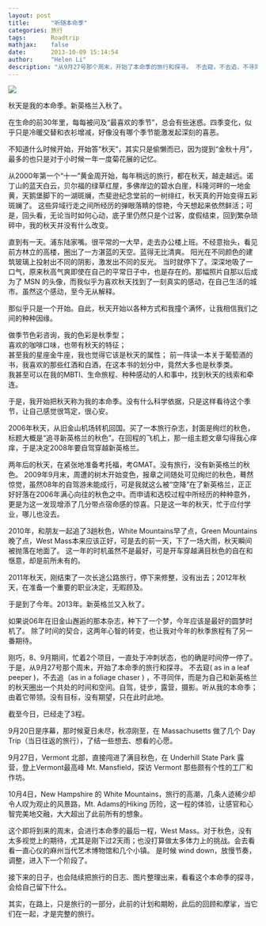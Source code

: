 ```yaml
---
layout: post
title:      "听随本命季"
categories: 旅行
tags:       Roadtrip 
mathjax:    false
date:       2013-10-09 15:14:54
author:     "Helen Li"
description: "从9月27号那个周末，开始了本命季的旅行和探寻。 不去窥，不去追，不寻同伴，只是听从我的本命季"
---
```


![](https://helenysli.oss-cn-beijing.aliyuncs.com/helenysli131009Fall.jpg.jpg)


秋天是我的本命季。新英格兰入秋了。

在生命的前30年里，每每被问及“最喜欢的季节”，总会有些迷惑。四季变化，似乎只是冷暖交替和衣衫增减，好像没有哪个季节能激发起深刻的喜恶。

不知道什么时候开始，开始答“秋天”，其实只是偷懒而已，因为提到“金秋十月”，最多的也只是对于小时候一年一度菊花展的记忆。 

从2000年第一个“十一”黄金周开始，每年稍远的旅行，都在秋天，越走越远。诺丁山的蓝天白云，贝尔福的绿草红屋，多佛岸边的碧水白崖，科隆河畔的一地金黄，天鹅堡脚下的一湖斑斓，杰斐逊纪念堂前的一树绯红，秋天真的开始变得五彩斑斓了。 这些异域行走之间所经历的弹眼落睛的惊艳，今天想起来依然鲜活；可是，回头看，无论当时如何心动，底子里仍然只是个过客，度假结束，回到繁杂琐碎中，我的秋天并没有什么改变。

直到有一天。浦东陆家嘴。很平常的一大早，走去办公楼上班。不经意抬头，看见前方林立的高楼，圈出了一方湛蓝的天空。蓝得无比清爽。  阳光在不同颜色的建筑玻璃上投射出不同的阴影，激发出不同的反光。 当时就停下了。深深地吸了一口气，原来秋高气爽即使在自己的平常日子中，也是存在的。那幅照片自那以后成为了 MSN 的头像，而我似乎为喜欢秋天找到了一刻真实的感动，在自己生活的城市。虽然这个感动，至今无从解释。

那似乎只是一个开始。自此，秋天开始以各种方式和我撞个满怀，让我相信我们之间的种种因缘。

做季节色彩咨询，我的色彩是秋季型；   
喜欢的咖啡口味，也带有秋天的特征；  
甚至我的星座金牛座，我也觉得它该是秋天的属性；
前一阵读一本关于葡萄酒的书，我喜欢的那些红酒和白酒，在这本书的划分中，竟然大多也是秋季类。   
我甚至可以在我的MBTI、生命旅程、种种感动的人和事中，找到秋天的线索和牵连。

于是，我开始把秋天称为我的本命季。没有什么科学依据，只是这样看待这个季节，让自己感觉很笃定，很心安。

2006年秋天，从旧金山机场转机回国。买了一本旅行杂志，封面是绚烂的秋色，标题大概是“追寻新英格兰的秋色”。在回程的飞机上，那一组主题文章勾得我心痒痒，于是决定2008年要自驾穿越新英格兰。

两年后的秋天，在紧张地准备考托福，考GMAT。没有旅行，没有新英格兰的秋色。 2009年9月末，周遭的树木开始变色，报章之间随处可见绚烂的秋色，蓦然惊觉，虽然08年的自驾游未能成行，可是我就这么被“空降”在了新英格兰，正正好好落在2006年满心向往的秋色之中。而申请和选校过程中所经历的种种意外，更是为这一发现增添了几分带点宿命感的惊喜。只是这一年的秋天，忙于应付学业，哪儿也没去。 

2010年，和朋友一起追了3趟秋色，White Mountains早了点，Green Mountains晚了点，West Mass本来应该正好，可是去的前一天，下了一场大雨，秋天瞬间被抛落在地面了。 这一年的时机虽然不是最好，可是开车穿越满目秋色的自在和惬意，却是前所未有的。

2011年秋天，刚结束了一次长途公路旅行，停下来修整，没有出去；2012年秋天，在准备一个重要的职业决定，无暇顾及。

于是到了今年。2013年。新英格兰又入秋了。

如果说06年在旧金山邂逅的那本杂志，种下了一个梦，今年应该是最好的圆梦时机了。 除了时间的契合，这两年心智的转变，也让我对今年的秋季旅程有了另一番期待。

刚巧，8、9月期间，忙着2个项目，一直处于冲刺状态，也的确是时间停一停了。 于是，从9月27号那个周末，开始了本命季的旅行和探寻。 不去窥( as in a leaf peeper )，不去追（as in a foliage chaser ) ，不寻同伴，而是为自己和新英格兰的秋天圈出一个共处的时间和空间。自驾，徒步，露营，摄影。听从我的本命季；由着它带领。没有目标，没有期望，只在此时此地。

截至今日，已经走了3程。

9月20日是序幕，那时候夏日未尽，秋凉刚至，在 Massachusetts 做了几个 Day Trip（当日往返的旅行），了结一些想去、想看的心愿。

9月27日，Vermont 北部，直接闯进了满目秋色，在 Underhill State Park 露营，登上Vermont最高峰 Mt. Mansfield，探访 Vermont 那些颇有个性的工厂和作坊。

10月4日，New Hampshire 的 White Mountains，旅行的高潮，几条人迹稀少却令人叹为观止的风景路，Mt. Adams的Hiking 历险，这一程的体验，让感官和心智完美地交融，大大超出了此前所有的想象。

这个即将到来的周末，会进行本命季的最后一程，West Mass。对于秋色，没有太多视觉上的期待，尤其是刚下过2天雨；也没打算做太多体力上的挑战。会去看看一直心仪的麻州当代艺术博物馆和几个小镇。 是时候 wind down，放慢节奏，调整，进入下一个阶段了。

接下来的日子，也会陆续把旅行的日志、图片整理出来，看看这个本命季的探寻，会给自己留下什么。

其实，在路上，只是旅行的一部分，此前的计划和期盼，此后的回顾和摩挲，当它们在一起，才是完整的旅行。
